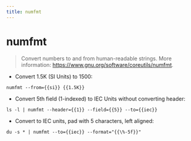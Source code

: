 ```yaml
---
title: numfmt
---
```

# numfmt

> Convert numbers to and from human-readable strings.
> More information: <https://www.gnu.org/software/coreutils/numfmt>.

- Convert 1.5K (SI Units) to 1500:

`numfmt --from={{si}} {{1.5K}}`

- Convert 5th field (1-indexed) to IEC Units without converting header:

`ls -l | numfmt --header={{1}} --field={{5}} --to={{iec}}`

- Convert to IEC units, pad with 5 characters, left aligned:

`du -s * | numfmt --to={{iec}} --format="{{\%-5f}}"`
